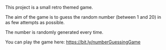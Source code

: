 This project is a small retro themed game.

The aim of the game is to guess the random number (between 1 and 20) in as few attempts as possible.

The number is randomly generated every time.

You can play the game here: https://bit.ly/numberGuessingGame
